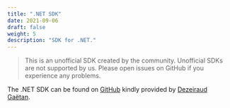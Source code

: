```yaml
---
title: ".NET SDK"
date: 2021-09-06
draft: false
weight: 5
description: "SDK for .NET."
---
```


> This is an unofficial SDK created by the community. Unofficial SDKs are not supported by us. Please open issues on GitHub if you experience any problems.

The .NET SDK can be found on [GitHub](https://github.com/Brouilles/pirsch-dotnet-sdk) kindly provided by [Dezeiraud Gaëtan](https://gaetan.dezeiraud.com/).

